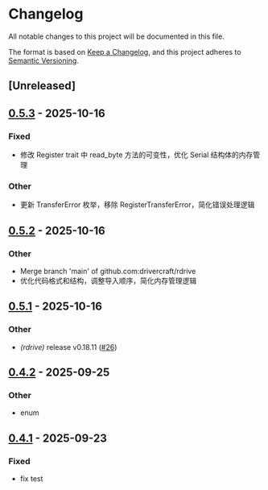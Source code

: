 # Changelog

All notable changes to this project will be documented in this file.

The format is based on [Keep a Changelog](https://keepachangelog.com/en/1.0.0/),
and this project adheres to [Semantic Versioning](https://semver.org/spec/v2.0.0.html).

## [Unreleased]

## [0.5.3](https://github.com/drivercraft/rdrive/compare/rdif-serial-v0.5.2...rdif-serial-v0.5.3) - 2025-10-16

### Fixed

- 修改 Register trait 中 read_byte 方法的可变性，优化 Serial 结构体的内存管理

### Other

- 更新 TransferError 枚举，移除 RegisterTransferError，简化错误处理逻辑

## [0.5.2](https://github.com/drivercraft/rdrive/compare/rdif-serial-v0.5.1...rdif-serial-v0.5.2) - 2025-10-16

### Other

- Merge branch 'main' of github.com:drivercraft/rdrive
- 优化代码格式和结构，调整导入顺序，简化内存管理逻辑

## [0.5.1](https://github.com/drivercraft/rdrive/compare/rdif-serial-v0.5.0...rdif-serial-v0.5.1) - 2025-10-16

### Other

- *(rdrive)* release v0.18.11 ([#26](https://github.com/drivercraft/rdrive/pull/26))

## [0.4.2](https://github.com/drivercraft/rdrive/compare/rdif-serial-v0.4.1...rdif-serial-v0.4.2) - 2025-09-25

### Other

- enum

## [0.4.1](https://github.com/drivercraft/rdrive/compare/rdif-serial-v0.4.0...rdif-serial-v0.4.1) - 2025-09-23

### Fixed

- fix test

